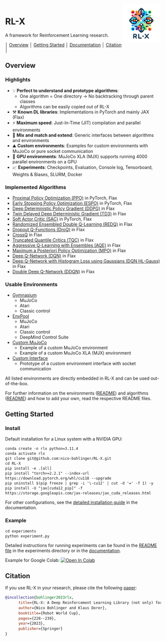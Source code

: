 <img src="docs/assets/images/logo.png" align="right" width="25%"/>


# RL-X

A framework for Reinforcement Learning research.


│ [Overview](#overview) │ [Getting Started](#getting-started) │ [Documentation](https://nico-bohlinger.github.io/RL-X/) │ [Citation](#citation) │


## Overview
### Highlights

- 💡 **Perfect to understand and prototype algorithms**:
    - One algorithm = One directory -> No backtracking through  parent classes
    - Algorithms can be easily copied out of RL-X
- ⚒️ **Known DL libraries**: Implementations in PyTorch and mainly JAX (Flax)
- ⚡ **Maximum speed**: Just-In-Time (JIT) compilation and parallel environments
- 🧪 **Mix and match and extend**: Generic interfaces between algorithms and environments
- ⛰️​ **Custom environments**: Examples for custom environments with MuJoCo or pure socket communication
- 🚀​ **GPU environments**: MuJoCo XLA (MJX) supports running 4000 parallel environments on a GPU
- 📈 **Experiments**: Checkpoints, Evaluation, Console log, Tensorboard, Weights & Biases, SLURM, Docker


### Implemented Algorithms
- [Proximal Policy Optimization (PPO)](https://github.com/nico-bohlinger/RL-X/blob/master/rl_x/algorithms/ppo) in PyTorch, Flax
- [Early Stopping Policy Optimization (ESPO)](https://github.com/nico-bohlinger/RL-X/blob/master/rl_x/algorithms/espo) in PyTorch, Flax
- [Deep Deterministic Policy Gradient (DDPG)](https://github.com/nico-bohlinger/RL-X/blob/master/rl_x/algorithms/ddpg) in Flax
- [Twin Delayed Deep Deterministic Gradient (TD3)](https://github.com/nico-bohlinger/RL-X/blob/master/rl_x/algorithms/td3) in Flax
- [Soft Actor Critic (SAC)](https://github.com/nico-bohlinger/RL-X/blob/master/rl_x/algorithms/sac) in PyTorch, Flax
- [Randomized Ensembled Double Q-Learning (REDQ)](https://github.com/nico-bohlinger/RL-X/blob/master/rl_x/algorithms/redq) in Flax
- [Dropout Q-Functions (DroQ)](https://github.com/nico-bohlinger/RL-X/blob/master/rl_x/algorithms/droq) in Flax
- [CrossQ](https://github.com/nico-bohlinger/RL-X/blob/master/rl_x/algorithms/crossq) in Flax
- [Truncated Quantile Critics (TQC)](https://github.com/nico-bohlinger/RL-X/blob/master/rl_x/algorithms/tqc) in Flax
- [Aggressive Q-Learning with Ensembles (AQE)](https://github.com/nico-bohlinger/RL-X/blob/master/rl_x/algorithms/aqe) in Flax
- [Maximum a Posteriori Policy Optimization (MPO)](https://github.com/nico-bohlinger/RL-X/blob/master/rl_x/algorithms/mpo) in Flax
- [Deep Q-Network (DQN)](https://github.com/nico-bohlinger/RL-X/blob/master/rl_x/algorithms/dqn) in Flax
- [Deep Q-Network with Histogram Loss using Gaussians (DQN HL-Gauss)](https://github.com/nico-bohlinger/RL-X/blob/master/rl_x/algorithms/dqn_hl_gauss) in Flax
- [Double Deep Q-Network (DDQN)](https://github.com/nico-bohlinger/RL-X/blob/master/rl_x/algorithms/ddqn) in Flax


### Usable Environments
- [Gymnasium](https://github.com/Farama-Foundation/Gymnasium)
    - MuJoCo
    - Atari
    - Classic control
- [EnvPool](https://github.com/sail-sg/envpool)
    - MuJoCo
    - Atari
    - Classic control
    - DeepMind Control Suite
- [Custom MuJoCo](https://github.com/nico-bohlinger/RL-X/tree/master/rl_x/environments/custom_mujoco)
    - Example of a custom MuJoCo environment
    - Example of a custom MuJoCo XLA (MJX) environment
- [Custom Interface](https://github.com/nico-bohlinger/RL-X/tree/master/rl_x/environments/custom_interface)
    - Prototype of a custom environment interface with socket communication

All listed environments are directly embedded in RL-X and can be used out-of-the-box.

For further information on the environments ([README](https://github.com/nico-bohlinger/RL-X/blob/master/rl_x/environments/README.md)) and algorithms ([README](https://github.com/nico-bohlinger/RL-X/blob/master/algorithms/README.md)) and how to add your own, read the respective README files.


## Getting Started
### Install
Default installation for a Linux system with a NVIDIA GPU:
```
conda create -n rlx python=3.11.4
conda activate rlx
git clone git@github.com:nico-bohlinger/RL-X.git
cd RL-X
pip install -e .[all]
pip install "torch>=2.2.1" --index-url https://download.pytorch.org/whl/cu118 --upgrade
pip uninstall $(pip freeze | grep -i '\-cu12' | cut -d '=' -f 1) -y
pip install -U "jax[cuda12_pip]" -f https://storage.googleapis.com/jax-releases/jax_cuda_releases.html
```
For other configurations, see the [detailed installation guide](https://nico-bohlinger.github.io/RL-X/#detailed-installation-guide) in the documentation.


### Example
```
cd experiments
python experiment.py
```
Detailed instructions for running experiments can be found in the [README file](https://github.com/nico-bohlinger/RL-X/blob/master/experiments/README.md) in the experiments directory or in the [documentation](https://nico-bohlinger.github.io/RL-X).

Example for Google Colab: [![Open In Colab](https://colab.research.google.com/assets/colab-badge.svg)](https://colab.research.google.com/github/nico-bohlinger/RL-X/blob/master/experiments/colab_experiment.ipynb)


## Citation
If you use RL-X in your research, please cite the following [paper](https://arxiv.org/abs/2310.13396):
```bibtex
@incollection{bohlinger2023rlx,
      title={RL-X: A Deep Reinforcement Learning Library (not only) for RoboCup}, 
      author={Nico Bohlinger and Klaus Dorer},
      booktitle={Robot World Cup},
      pages={228--239},
      year={2023},
      publisher={Springer}
}
```
